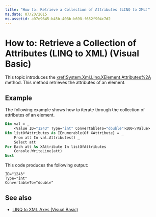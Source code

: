 ```yaml
---
title: "How to: Retrieve a Collection of Attributes (LINQ to XML)"
ms.date: 07/20/2015
ms.assetid: a07e9645-b45b-403b-b698-f652f904c7d2
---
```

# How to: Retrieve a Collection of Attributes (LINQ to XML) (Visual Basic)
This topic introduces the <xref:System.Xml.Linq.XElement.Attributes%2A> method. This method retrieves the attributes of an element.  
  
## Example  
 The following example shows how to iterate through the collection of attributes of an element.  
  
```vb  
Dim val = _  
    <Value ID="1243" Type="int" ConvertableTo="double">100</Value>  
Dim listOfAttributes As IEnumerable(Of XAttribute) = _  
    From att In val.Attributes() _  
    Select att  
For Each att As XAttribute In listOfAttributes  
    Console.WriteLine(att)  
Next  
```  
  
 This code produces the following output:  
  
```output  
ID="1243"  
Type="int"  
ConvertableTo="double"  
```  
  
## See also

- [LINQ to XML Axes (Visual Basic)](linq-to-xml-axes.md)
